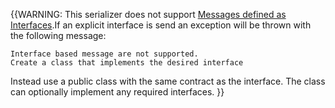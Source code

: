 {{WARNING:
This serializer does not support [Messages defined as Interfaces](/nservicebus/messaging/messages-as-interfaces.md).If an explicit interface is send an exception will be thrown with the following message:

```
Interface based message are not supported.
Create a class that implements the desired interface
```

Instead use a public class with the same contract as the interface. The class can optionally implement any required interfaces.
}}
